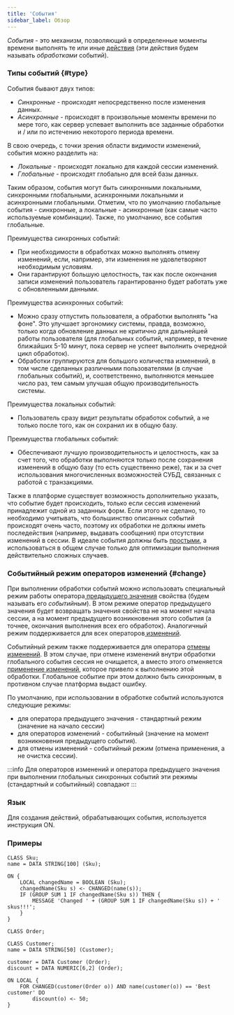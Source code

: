 ```yaml
---
title: 'События'
sidebar_label: Обзор
---
```


*События* - это механизм, позволяющий в определенные моменты времени выполнять те или иные [действия](Actions.md) (эти действия будем называть *обработками* событий).

### Типы событий {#type}

События бывают двух типов:

-   *Синхронные* - происходят непосредственно после изменения данных.
-   *Асинхронные* - происходят в произвольные моменты времени по мере того, как сервер успевает выполнить все заданные обработки и / или по истечению некоторого периода времени.

В свою очередь, с точки зрения области видимости изменений, события можно разделить на:

-   *Локальные* - происходят локально для каждой сессии изменений.
-   *Глобальные* - происходят глобально для всей базы данных.

Таким образом, события могут быть синхронными локальными, синхронными глобальными, асинхронными локальными и асинхронными глобальными. Отметим, что по умолчанию глобальные события - синхронные, а локальные - асинхронные (как самые часто используемые комбинации). Также, по умолчанию, все события глобальные.

Преимущества синхронных событий:

-   При необходимости в обработках можно выполнять отмену изменений, если, например, эти изменения не удовлетворяют необходимым условиям.
-   Они гарантируют большую целостность, так как после окончания записи изменений пользователь гарантированно будет работать уже с обновленными данными.

Преимущества асинхронных событий:

-   Можно сразу отпустить пользователя, а обработки выполнять "на фоне". Это улучшает эргономику системы, правда, возможно, только когда обновление данных не критично для дальнейшей работы пользователя (для глобальных событий, например, в течение ближайших 5-10 минут, пока сервер не успеет выполнить очередной цикл обработок).
-   Обработки группируются для большого количества изменений, в том числе сделанных различными пользователями (в случае глобальных событий), и, соответственно, выполняются меньшее число раз, тем самым улучшая общую производительность системы.

Преимущества локальных событий:

-   Пользователь сразу видит результаты обработок событий, а не только после того, как он сохранил их в общую базу.

Преимущества глобальных событий:

-   Обеспечивают лучшую производительность и целостность, как за счет того, что обработки выполняются только после сохранения изменений в общую базу (то есть существенно реже), так и за счет использования многочисленных возможностей СУБД, связанных с работой с транзакциями.

Также в платформе существует возможность дополнительно указать, что событие будет происходить, только если сессия изменений принадлежит одной из заданных форм. Если этого не сделано, то необходимо учитывать, что большинство описанных событий происходят очень часто, поэтому их обработки не должны иметь последействия (например, выдавать сообщения) при отсутствии изменений в сессии. В идеале события должны быть [простыми](Simple_event.md), а использоваться в общем случае только для оптимизации выполнения действительно сложных случаев.

### Событийный режим операторов изменений {#change}

При выполнении обработки событий можно использовать специальный режим работы оператора[ предыдущего значения](Previous_value_PREV_.md) свойства (будем называть его *событийным*). В этом режиме оператор предыдущего значения будет возвращать значения свойства не на момент начала сессии, а на момент предыдущего возникновения этого события (а точнее, окончания выполнения всех его обработок). Аналогичный режим поддерживается для всех операторов[ изменений](Change_operators_SET_CHANGED_..._.md).

Событийный режим также поддерживается для оператора [отмены изменений](Cancel_changes_CANCEL_.md). В этом случае, при отмене изменений внутри обработки глобального события сессия не очищается, а вместо этого отменяется [применение изменений](Apply_changes_APPLY_.md), которое привело к выполнению этой обработки.  Глобальное событие при этом должно быть синхронным, в противном случае платформа выдаст ошибку.

По умолчанию, при использовании в обработке событий используются следующие режимы:

-   для оператора предыдущего значения - стандартный режим (значение на начало сессии)
-   для операторов изменений - событийный (значение на момент возникновения предыдущего события). 
-   для отмены изменений - событийный режим (отмена применения, а не очистка сессии).


:::info
Для операторов изменений и оператора предыдущего значения при выполнении глобальных синхронных событий эти режимы (стандартный и событийный) совпадают
:::

### Язык

Для создания действий, обрабатывающих события, используется инструкция ON.

### Примеры

```lsf
CLASS Sku;
name = DATA STRING[100] (Sku);

ON {
    LOCAL changedName = BOOLEAN (Sku);
    changedName(Sku s) <- CHANGED(name(s));
    IF (GROUP SUM 1 IF changedName(Sku s)) THEN {
        MESSAGE 'Changed ' + (GROUP SUM 1 IF changedName(Sku s)) + ' skus!!!';
    }
}

CLASS Order;

CLASS Customer;
name = DATA STRING[50] (Customer);

customer = DATA Customer (Order);
discount = DATA NUMERIC[6,2] (Order);

ON LOCAL {
    FOR CHANGED(customer(Order o)) AND name(customer(o)) == 'Best customer' DO
        discount(o) <- 50;
}
```

 
